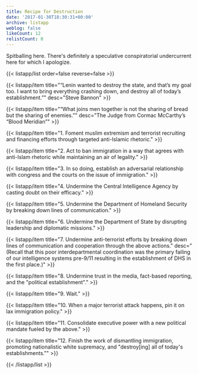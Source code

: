 ```yaml
---
title: Recipe for Destruction
date: '2017-01-30T18:30:31+00:00'
archive: listapp
weblog: false
likeCount: 12
relistCount: 0
---
```


Spitballing here. There's definitely a speculative conspiratorial undercurrent here for which I apologize.

<!--more-->

{{< listapp/list order=false reverse=false >}}

   {{< listapp/item title="“Lenin wanted to destroy the state, and that’s my goal too. I want to bring everything crashing down, and destroy all of today’s establishment.”"
      desc="Steve Bannon" >}}

   {{< listapp/item title="“What joins men together is not the sharing of bread but the sharing of enemies.”"
      desc="The Judge from Cormac McCarthy’s “Blood Meridian”" >}}

   {{< listapp/item title="1\. Foment muslim extremism and terrorist recruiting and financing efforts through targeted anti-Islamic rhetoric." >}}

   {{< listapp/item title="2\. Act to ban immigration in a way that agrees with anti-Islam rhetoric while maintaining an air of legality." >}}

   {{< listapp/item title="3\. In so doing, establish an adversarial relationship with congress and the courts on the issue of immigration." >}}

   {{< listapp/item title="4\. Undermine the Central Intelligence Agency by casting doubt on their efficacy." >}}

   {{< listapp/item title="5\. Undermine the Department of Homeland Security by breaking down lines of communication." >}}

   {{< listapp/item title="6\. Undermine the Department of State by disrupting leadership and diplomatic missions." >}}

   {{< listapp/item title="7\. Undermine anti-terrorist efforts by breaking down lines of communication and cooperation through the above actions."
      desc="(Recall that this poor interdepartmental coordination was the primary failing of our intelligence systems pre-9/11 resulting in the establishment of DHS in the first place.)" >}}

   {{< listapp/item title="8\. Undermine trust in the media, fact-based reporting, and the \"political establishment\"." >}}

   {{< listapp/item title="9\. Wait." >}}

   {{< listapp/item title="10\. When a major terrorist attack happens, pin it on lax immigration policy." >}}

   {{< listapp/item title="11\. Consolidate executive power with a new political mandate fueled by the above." >}}

   {{< listapp/item title="12\. Finish the work of dismantling immigration, promoting nationalistic white supremacy, and \"destroy[ing] all of today's establishments.\"" >}}

{{< /listapp/list >}}
